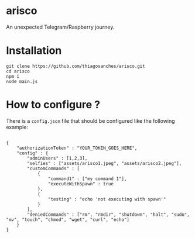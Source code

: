 # arisco
An unexpected Telegram/Raspberry journey.

# Installation

```
git clone https://github.com/thiagosanches/arisco.git
cd arisco
npm i
node main.js
```

# How to configure ?

There is a `config.json` file that should be configured like the following example:

<pre><code>
{	
	"authorizationToken" : "YOUR_TOKEN_GOES_HERE",
	"config" : {
		"adminUsers" : [1,2,3],
		"selfies" : ["assets/arisco1.jpeg", "assets/arisco2.jpeg"],
		"customCommands" : [
			{ 
				"command1" : ["my command 1"],
				"executeWithSpawn" : true
			},
			{
				"testing" : "echo 'not executing with spawn'"
			}
		],
		"deniedCommands" : ["rm", "rmdir", "shutdown", "halt", "sudo", "mv", "touch", "chmod", "wget", "curl", "echo"]
	}
}
</code></pre>
